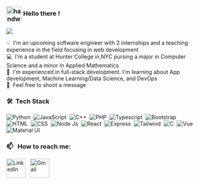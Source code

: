 
### <img alt="handwavegif" src="https://user-images.githubusercontent.com/39513876/112366216-8cfe7400-8cfe-11eb-8116-7d3dbae20e97.gif" width='40' align="center"/> Hello there ! 

![](http://github-profile-summary-cards.vercel.app/api/cards/profile-details?username=arshs1&theme=github_dark)


💡 &nbsp;I'm an upcoming software engineer with 2 internships and a teaching experience in the field focusing in web development \
💻 &nbsp;I'm a student at Hunter College in[
](https://i.pinimg.com/originals/f5/1b/32/f51b32d7580d266e620e3580c2b274d8.gif) NYC pursing a major in Computer Science and a minor in Applied Mathematics\
🌱 &nbsp;I'm experienced in full-stack development. I'm learning about App development, Machine Learning/Data Science, and DevOps\
💬 &nbsp;Feel free to shoot a message 

### 🛠 &nbsp;Tech Stack

![Python](https://img.shields.io/badge/Python-14354C?style=for-the-badge&logo=python&logoColor=white)&nbsp;
![JavaScript](https://img.shields.io/badge/JavaScript-F7DF1E?style=for-the-badge&logo=javascript&logoColor=black)&nbsp;
![C++](https://img.shields.io/badge/C%2B%2B-00599C?style=for-the-badge&logo=c%2B%2B&logoColor=white)&nbsp;
![PHP](https://img.shields.io/badge/PHP-777BB4?style=for-the-badge&logo=php&logoColor=white)&nbsp;
![Typescript](https://img.shields.io/badge/TypeScript-007ACC?style=for-the-badge&logo=typescript&logoColor=white)&nbsp;
![Bootstrap](https://img.shields.io/badge/Bootstrap-563D7C?style=for-the-badge&logo=bootstrap&logoColor=white)\
![HTML](https://img.shields.io/badge/HTML5-E34F26?style=for-the-badge&logo=html5&logoColor=white)&nbsp;
![CSS](https://img.shields.io/badge/CSS3-1572B6?style=for-the-badge&logo=css3&logoColor=white)&nbsp;
![Node Js](https://img.shields.io/badge/Node.js-43853D?style=for-the-badge&logo=node.js&logoColor=white)&nbsp;
![React](https://img.shields.io/badge/React-20232A?style=for-the-badge&logo=react&logoColor=61DAFB)&nbsp;
![Express](https://img.shields.io/badge/Express.js-404D59?style=for-the-badge)&nbsp;
![Tailwind](https://img.shields.io/badge/Tailwind_CSS-38B2AC?style=for-the-badge&logo=tailwind-css&logoColor=white)&nbsp;
![C](https://img.shields.io/badge/C-00599C?style=for-the-badge&logo=c&logoColor=white)&nbsp;
![Vue](https://img.shields.io/badge/Vue.js-35495E?style=for-the-badge&logo=vue.js&logoColor=4FC08D)&nbsp;
![Material UI](https://img.shields.io/badge/Material--UI-0081CB?style=for-the-badge&logo=material-ui&logoColor=white)&nbsp; 


### 📫 &nbsp; How to reach me:
<a href="https://www.linkedin.com/in/arshdsingh"><img alt="LinkedIn" src="https://cdn-icons-png.flaticon.com/512/145/145807.png" width="50"/></a> &nbsp;
<a href="mailto:sarshdeep2774@gmail.com"><img alt="Gmail" src="https://cdn-icons-png.flaticon.com/512/552/552486.png" width="50"/></a> &nbsp;








